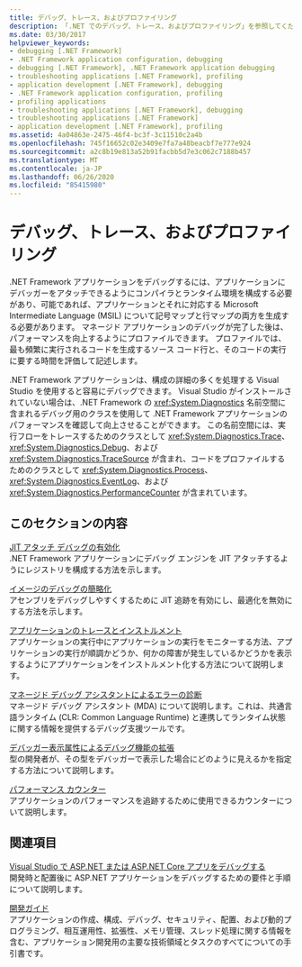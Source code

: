 ```yaml
---
title: デバッグ、トレース、およびプロファイリング
description: 「.NET でのデバッグ、トレース、およびプロファイリング」を参照してください。 Just-in-time (JIT) デバッグ、アプリケーションのトレースとインストルメント化などに関する記事をご覧ください。
ms.date: 03/30/2017
helpviewer_keywords:
- debugging [.NET Framework]
- .NET Framework application configuration, debugging
- debugging [.NET Framework], .NET Framework application debugging
- troubleshooting applications [.NET Framework], profiling
- application development [.NET Framework], debugging
- .NET Framework application configuration, profiling
- profiling applications
- troubleshooting applications [.NET Framework], debugging
- troubleshooting applications [.NET Framework]
- application development [.NET Framework], profiling
ms.assetid: 4a04863e-2475-46f4-bc3f-3c11510c2a4b
ms.openlocfilehash: 745f16652c02e3409e7fa7a48beacbf7e777e924
ms.sourcegitcommit: a2c8b19e813a52b91facbb5d7e3c062c7188b457
ms.translationtype: MT
ms.contentlocale: ja-JP
ms.lasthandoff: 06/26/2020
ms.locfileid: "85415980"
---
```

# <a name="debugging-tracing-and-profiling"></a>デバッグ、トレース、およびプロファイリング
.NET Framework アプリケーションをデバッグするには、アプリケーションにデバッガーをアタッチできるようにコンパイラとランタイム環境を構成する必要があり、可能であれば、アプリケーションとそれに対応する Microsoft Intermediate Language (MSIL) について記号マップと行マップの両方を生成する必要があります。 マネージド アプリケーションのデバッグが完了した後は、パフォーマンスを向上するようにプロファイルできます。 プロファイルでは、最も頻繁に実行されるコードを生成するソース コード行と、そのコードの実行に要する時間を評価して記述します。  
  
 .NET Framework アプリケーションは、構成の詳細の多くを処理する Visual Studio を使用すると容易にデバッグできます。 Visual Studio がインストールされていない場合は、.NET Framework の <xref:System.Diagnostics> 名前空間に含まれるデバッグ用のクラスを使用して .NET Framework アプリケーションのパフォーマンスを確認して向上させることができます。 この名前空間には、実行フローをトレースするためのクラスとして <xref:System.Diagnostics.Trace>、<xref:System.Diagnostics.Debug>、および <xref:System.Diagnostics.TraceSource> が含まれ、コードをプロファイルするためのクラスとして <xref:System.Diagnostics.Process>、<xref:System.Diagnostics.EventLog>、および <xref:System.Diagnostics.PerformanceCounter> が含まれています。  
  
## <a name="in-this-section"></a>このセクションの内容  
 [JIT アタッチ デバッグの有効化](enabling-jit-attach-debugging.md)  
 .NET Framework アプリケーションにデバッグ エンジンを JIT アタッチするようにレジストリを構成する方法を示します。  
  
 [イメージのデバッグの簡略化](making-an-image-easier-to-debug.md)  
 アセンブリをデバッグしやすくするために JIT 追跡を有効にし、最適化を無効にする方法を示します。  
  
 [アプリケーションのトレースとインストルメント](tracing-and-instrumenting-applications.md)  
 アプリケーションの実行中にアプリケーションの実行をモニターする方法、アプリケーションの実行が順調かどうか、何かの障害が発生しているかどうかを表示するようにアプリケーションをインストルメント化する方法について説明します。  
  
 [マネージド デバッグ アシスタントによるエラーの診断](diagnosing-errors-with-managed-debugging-assistants.md)  
 マネージド デバッグ アシスタント (MDA) について説明します。これは、共通言語ランタイム (CLR: Common Language Runtime) と連携してランタイム状態に関する情報を提供するデバッグ支援ツールです。  
  
 [デバッガー表示属性によるデバッグ機能の拡張](enhancing-debugging-with-the-debugger-display-attributes.md)  
 型の開発者が、その型をデバッガーで表示した場合にどのように見えるかを指定する方法について説明します。  
  
 [パフォーマンス カウンター](performance-counters.md)  
 アプリケーションのパフォーマンスを追跡するために使用できるカウンターについて説明します。  
  
## <a name="related-sections"></a>関連項目  
 [Visual Studio で ASP.NET または ASP.NET Core アプリをデバッグする](/visualstudio/debugger/how-to-enable-debugging-for-aspnet-applications)  
 開発時と配置後に ASP.NET アプリケーションをデバッグするための要件と手順について説明します。  
  
 [開発ガイド](../development-guide.md)  
 アプリケーションの作成、構成、デバッグ、セキュリティ、配置、および動的プログラミング、相互運用性、拡張性、メモリ管理、スレッド処理に関する情報を含む、アプリケーション開発用の主要な技術領域とタスクのすべてについての手引書です。
